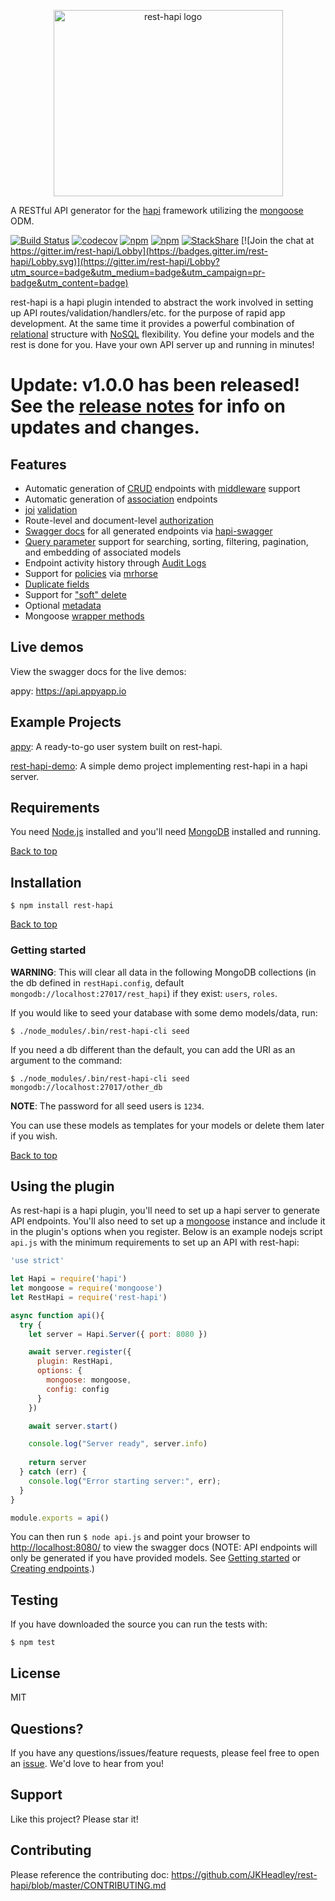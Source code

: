 <p align="center"><a href="https://jkheadley.github.io/rest-hapi/" target="_blank" rel="noopener noreferrer"><img width="367" height="298" src="https://user-images.githubusercontent.com/12631935/41144156-931d244c-6ac1-11e8-86e5-24fd5fcda8ec.png" alt="rest-hapi logo"></a></p>

A RESTful API generator for the [hapi](https://github.com/hapijs/hapi) framework utilizing the [mongoose](https://github.com/Automattic/mongoose) ODM.

[![Build Status](https://travis-ci.org/JKHeadley/rest-hapi.svg?branch=master)](https://travis-ci.org/JKHeadley/rest-hapi) 
[![codecov](https://codecov.io/gh/JKHeadley/rest-hapi/branch/master/graph/badge.svg)](https://codecov.io/gh/JKHeadley/rest-hapi)
[![npm](https://img.shields.io/npm/dt/rest-hapi.svg)](https://www.npmjs.com/package/rest-hapi) 
[![npm](https://img.shields.io/npm/v/rest-hapi.svg)](https://www.npmjs.com/package/rest-hapi)
[![StackShare](https://img.shields.io/badge/tech-stack-0690fa.svg?style=flat)](https://stackshare.io/JKHeadley/rest-hapi) [![Join the chat at https://gitter.im/rest-hapi/Lobby](https://badges.gitter.im/rest-hapi/Lobby.svg)](https://gitter.im/rest-hapi/Lobby?utm_source=badge&utm_medium=badge&utm_campaign=pr-badge&utm_content=badge)

rest-hapi is a hapi plugin intended to abstract the work involved in setting up API routes/validation/handlers/etc. for the purpose of rapid app development.  At the same time it provides a powerful combination of [relational](#associations) structure with [NoSQL](#creating-endpoints) flexibility.  You define your models and the rest is done for you.  Have your own API server up and running in minutes!

# Update: v1.0.0 has been released! See the [release notes](https://github.com/JKHeadley/rest-hapi/issues/120) for info on updates and changes.

## Features

* Automatic generation of [CRUD](#creating-endpoints) endpoints with [middleware](#middleware) support
* Automatic generation of [association](#associations) endpoints
* [joi](https://github.com/hapijs/joi) [validation](#validation)
* Route-level and document-level [authorization](#authorization)
* [Swagger docs](#swagger-documentation) for all generated endpoints via [hapi-swagger](https://github.com/glennjones/hapi-swagger)
* [Query parameter](#querying) support for searching, sorting, filtering, pagination, and embedding of associated models
* Endpoint activity history through [Audit Logs](#audit-logs)
* Support for [policies](#policies) via [mrhorse](https://github.com/mark-bradshaw/mrhorse)
* [Duplicate fields](#duplicate-fields)
* Support for ["soft" delete](#soft-delete)
* Optional [metadata](#metadata)
* Mongoose [wrapper methods](#mongoose-wrapper-methods)

## Live demos

View the swagger docs for the live demos:

appy: https://api.appyapp.io

## Example Projects

[appy](https://github.com/JKHeadley/appy): A ready-to-go user system built on rest-hapi.

[rest-hapi-demo](https://github.com/JKHeadley/rest-hapi-demo): A simple demo project implementing rest-hapi in a hapi server.


## Requirements

You need [Node.js](https://nodejs.org/en/) installed and you'll need [MongoDB](https://docs.mongodb.com/manual/installation/) installed and running.

[Back to top](#readme-contents)

## Installation

```
$ npm install rest-hapi
```

[Back to top](#readme-contents)

### Getting started
**WARNING**: This will clear all data in the following MongoDB collections (in the db defined in ``restHapi.config``, default ``mongodb://localhost:27017/rest_hapi``) if they exist: ``users``, ``roles``.

If you would like to seed your database with some demo models/data, run:

```
$ ./node_modules/.bin/rest-hapi-cli seed
```

If you need a db different than the default, you can add the URI as an argument to the command:

```
$ ./node_modules/.bin/rest-hapi-cli seed mongodb://localhost:27017/other_db
```

**NOTE**: The password for all seed users is ``1234``.

You can use these models as templates for your models or delete them later if you wish.

[Back to top](#readme-contents)

## Using the plugin

As rest-hapi is a hapi plugin, you'll need to set up a hapi server to generate API endpoints.  You'll also need to set up a [mongoose](https://github.com/Automattic/mongoose) instance and include it in the plugin's options when you register. Below is an example nodejs script ``api.js`` with the minimum requirements to set up an API with rest-hapi:

```javascript
'use strict'

let Hapi = require('hapi')
let mongoose = require('mongoose')
let RestHapi = require('rest-hapi')

async function api(){
  try {
    let server = Hapi.Server({ port: 8080 })

    await server.register({
      plugin: RestHapi,
      options: {
        mongoose: mongoose,
        config: config
      }
    })

    await server.start()

    console.log("Server ready", server.info)
    
    return server
  } catch (err) {
    console.log("Error starting server:", err);
  }
}

module.exports = api()
```
You can then run ``$ node api.js`` and point your browser to [http://localhost:8080/](http://localhost:8080/) to view the swagger docs (NOTE: API endpoints will only be generated if you have provided models. See [Getting started](#getting-started) or [Creating endpoints](#creating-endpoints).)

## Testing
If you have downloaded the source you can run the tests with:
```
$ npm test
```

## License
MIT

## Questions?
If you have any questions/issues/feature requests, please feel free to open an [issue](https://github.com/JKHeadley/rest-hapi/issues/new).  We'd love to hear from you!

## Support
Like this project? Please star it! 

## Contributing
Please reference the contributing doc: https://github.com/JKHeadley/rest-hapi/blob/master/CONTRIBUTING.md
